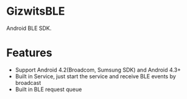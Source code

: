 GizwitsBLE
==========

Android BLE SDK.

# Features
* Support Android 4.2(Broadcom, Sumsung SDK) and Android 4.3+ 
* Built in Service, just start the service and receive BLE events by broadcast
* Built in BLE request queue

